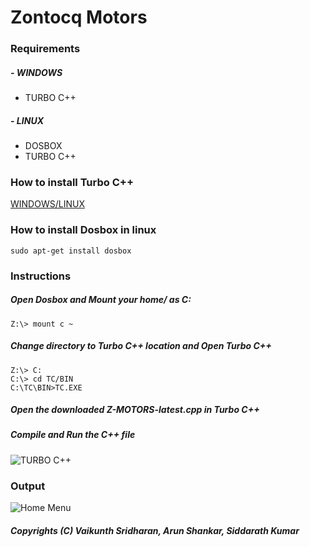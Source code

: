 # Zontocq Motors 
### Requirements 
##### - WINDOWS 
* TURBO C++
##### - LINUX
* DOSBOX 
* TURBO C++
### How to install Turbo C++ 
 [WINDOWS/LINUX](http://bharatflake.blogspot.com/2012/07/how-to-instal-turbo-c-in-ubuntu.html)
### How to install Dosbox in linux
~~~~
sudo apt-get install dosbox
~~~~
### Instructions
##### Open Dosbox and Mount your home/<username> as C: 

~~~~
Z:\> mount c ~
~~~~
##### Change directory to Turbo C++ location and Open Turbo C++ 

~~~~
Z:\> C: 
C:\> cd TC/BIN
C:\TC\BIN>TC.EXE
~~~~
##### Open the downloaded Z-MOTORS-latest.cpp in Turbo C++  
##### Compile and Run the C++ file 

![TURBO C++](https://bytebucket.org/vaikunthsridharan/car-company-information-system/raw/96ead153043b8b3b839db1e4f0ac5942c0bc0d4f/images/TURBOC.png?token=553a49b2c4bf5ff326ff1f1912c514a6f43d3e32)

### Output
![Home Menu](https://bytebucket.org/vaikunthsridharan/car-company-information-system/raw/96ead153043b8b3b839db1e4f0ac5942c0bc0d4f/images/menu.png?token=7a91e15b6575ddb545998bfa0214bae2ca1fd591)

##### Copyrights (C) Vaikunth Sridharan, Arun Shankar, Siddarath Kumar






